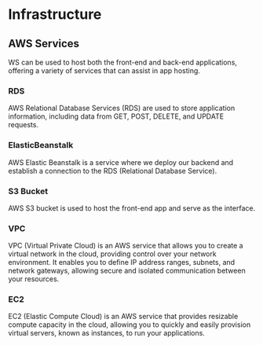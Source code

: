 # Infrastructure

## AWS Services

WS can be used to host both the front-end and back-end applications, offering a variety of services that can assist in app hosting.

### RDS

AWS Relational Database Services (RDS) are used to store application information, including data from GET, POST, DELETE, and UPDATE requests.

### ElasticBeanstalk

AWS Elastic Beanstalk is a service where we deploy our backend and establish a connection to the RDS (Relational Database Service).

### S3 Bucket

AWS S3 bucket is used to host the front-end app and serve as the interface.

### VPC

VPC (Virtual Private Cloud) is an AWS service that allows you to create a virtual network in the cloud, providing control over your network environment. It enables you to define IP address ranges, subnets, and network gateways, allowing secure and isolated communication between your resources.

### EC2

EC2 (Elastic Compute Cloud) is an AWS service that provides resizable compute capacity in the cloud, allowing you to quickly and easily provision virtual servers, known as instances, to run your applications.
